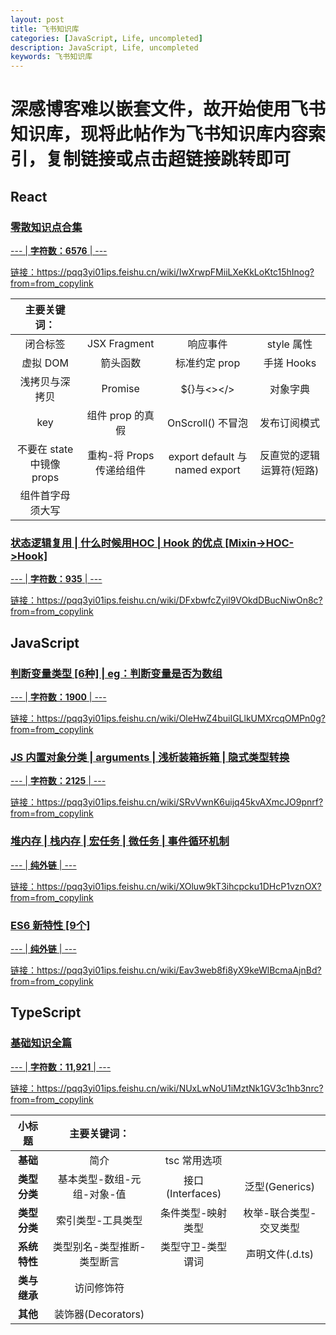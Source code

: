 ```yaml
---
layout: post
title: 飞书知识库
categories: [JavaScript, Life, uncompleted]
description: JavaScript, Life, uncompleted
keywords: 飞书知识库
---
```


# 深感博客难以嵌套文件，故开始使用飞书知识库，现将此帖作为飞书知识库内容索引，复制链接或点击超链接跳转即可

## React

### <a href="https://pqq3yi01ips.feishu.cn/wiki/IwXrwpFMiiLXeKkLoKtc15hInog?from=from_copylink" target="_blank">零散知识点合集

--- | **字符数：6576** | ---

链接：https://pqq3yi01ips.feishu.cn/wiki/IwXrwpFMiiLXeKkLoKtc15hInog?from=from_copylink

|      主要关键词：       |                  |                  |                  |
| :------------------: | :-------------: | :-------------: | :-------------: |
|     闭合标签      |     JSX Fragment      |        响应事件          |       style 属性      |
|     虚拟 DOM      |       箭头函数        |      标准约定 prop       |       手搓 Hooks      |
|   浅拷贝与深拷贝   |       Promise         |       ${}与<></>        |       对象字典         |
|        key       |    组件 prop 的真假    |      OnScroll() 不冒泡   |       发布订阅模式     |
|   不要在 state 中镜像 props   |  重构-将 Props 传递给组件  |  export default 与 named export  | 反直觉的逻辑运算符(短路) |
|  组件首字母须大写  |                      |                          |                       |

### <a href="https://pqq3yi01ips.feishu.cn/wiki/DFxbwfcZyil9VOkdDBucNiwOn8c?from=from_copylink" target="_blank">状态逻辑复用 | 什么时候用HOC | Hook 的优点 [Mixin->HOC->Hook]

--- | **字符数：935** | ---

链接：https://pqq3yi01ips.feishu.cn/wiki/DFxbwfcZyil9VOkdDBucNiwOn8c?from=from_copylink

## JavaScript

### <a href="https://pqq3yi01ips.feishu.cn/wiki/OleHwZ4buiIGLlkUMXrcqOMPn0g?from=from_copylink" target="_blank">判断变量类型 [6种] | eg：判断变量是否为数组

--- | **字符数：1900** | ---

链接：https://pqq3yi01ips.feishu.cn/wiki/OleHwZ4buiIGLlkUMXrcqOMPn0g?from=from_copylink

### <a href="https://pqq3yi01ips.feishu.cn/wiki/SRvVwnK6uijq45kvAXmcJO9pnrf?from=from_copylink" target="_blank">JS 内置对象分类 | arguments | 浅析装箱拆箱 | 隐式类型转换

--- | **字符数：2125** | ---

链接：https://pqq3yi01ips.feishu.cn/wiki/SRvVwnK6uijq45kvAXmcJO9pnrf?from=from_copylink

### <a href="https://pqq3yi01ips.feishu.cn/wiki/XOluw9kT3ihcpcku1DHcP1vznOX?from=from_copylink" target="_blank">堆内存 | 栈内存 | 宏任务 | 微任务 | 事件循环机制

--- | **纯外链** | ---

链接：https://pqq3yi01ips.feishu.cn/wiki/XOluw9kT3ihcpcku1DHcP1vznOX?from=from_copylink

### <a href="https://pqq3yi01ips.feishu.cn/wiki/Eav3web8fi8yX9keWlBcmaAjnBd?from=from_copylink" target="_blank">ES6 新特性 [9个]

--- | **纯外链** | ---

链接：https://pqq3yi01ips.feishu.cn/wiki/Eav3web8fi8yX9keWlBcmaAjnBd?from=from_copylink

## TypeScript

### <a href="https://pqq3yi01ips.feishu.cn/wiki/NUxLwNoU1iMztNk1GV3c1hb3nrc?from=from_copylink" target="_blank">基础知识全篇

--- | **字符数：11,921** | ---

链接：https://pqq3yi01ips.feishu.cn/wiki/NUxLwNoU1iMztNk1GV3c1hb3nrc?from=from_copylink

|      小标题      |      主要关键词：         |                |               |
|   :----------:   | :------------------: | :-------------: | :-------------: |
|      **基础**        |              简介                |    tsc 常用选项     |              |
|     **类型分类**      |   基本类型-数组-元组-对象-值       |       接口(Interfaces)       |      泛型(Generics)        |
|     **类型分类**      |       索引类型-工具类型           |   条件类型-映射类型     |    枚举-联合类型-交叉类型     |
|     **系统特性**      |    类型别名-类型推断-类型断言      |  类型守卫-类型谓词   |  声明文件(.d.ts) |
|     **类与继承**      |           访问修饰符             |                  |                          |
|      **其他**         |        装饰器(Decorators)       |                      |                       |


